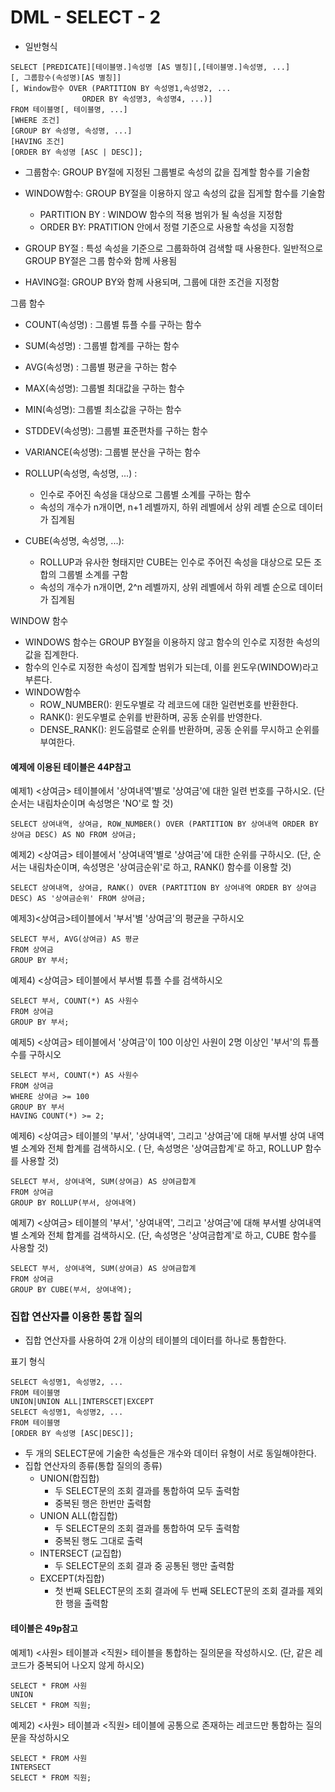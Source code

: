 # DML - SELECT - 2

- 일반형식

```
SELECT [PREDICATE][테이블명.]속성명 [AS 별칭][,[테이블명.]속성명, ...]
[, 그룹함수(속성명)[AS 별칭]]
[, Window함수 OVER (PARTITION BY 속성명1,속성명2, ...
				ORDER BY 속성명3, 속성명4, ...)]
FROM 테이블명[, 테이블명, ...]
[WHERE 조건]
[GROUP BY 속성명, 속성명, ...]
[HAVING 조건]
[ORDER BY 속성명 [ASC | DESC]];
```

- 그룹함수: GROUP BY절에 지정된 그룹별로 속성의 값을 집계할 함수를 기술함
- WINDOW함수: GROUP BY절을 이용하지 않고 속성의 값을 집게할 함수를 기술함
  - PARTITION BY : WINDOW 함수의 적용 범위가 될 속성을 지정함
  - ORDER BY: PRATITION 안에서 정렬 기준으로 사용할 속성을 지정함
- GROUP BY절 : 특성 속성을 기준으로 그룹화하여 검색할 때 사용한다. 일반적으로 GROUP BY절은 그룹 함수와 함께 사용됨

- HAVING절: GROUP BY와 함께 사용되며, 그룹에 대한 조건을 지정함



그룹 함수

- COUNT(속성명) : 그룹별 튜플 수를 구하는 함수
- SUM(속성명) : 그룹별 합계를 구하는 함수
- AVG(속성명) : 그룹별 평균을 구하는 함수 
- MAX(속성명): 그룹별 최대값을 구하는 함수
- MIN(속성명): 그룹별 최소값을 구하는 함수
- STDDEV(속성명): 그룹별 표준편차를 구하는 함수
- VARIANCE(속성명): 그룹별 분산을 구하는 함수
- ROLLUP(속성명, 속성명, ...) : 
  - 인수로 주어진 속성을 대상으로 그룹별 소계를 구하는 함수
  - 속성의 개수가 n개이면, n+1 레벨까지, 하위 레벨에서 상위 레벨 순으로 데이터가 집계됨

- CUBE(속성명, 속성명, ...):
  - ROLLUP과 유사한 형태지만 CUBE는 인수로 주어진 속성을 대상으로 모든 조합의 그룹별 소계를 구함
  - 속성의 개수가 n개이면, 2^n 레벨까지, 상위 레벨에서 하위 레벨 순으로 데이터가 집계됨



WINDOW 함수

- WINDOWS 함수는 GROUP BY절을 이용하지 않고 함수의 인수로 지정한 속성의 값을 집계한다. 
- 함수의 인수로 지정한 속성이 집계할 범위가 되는데, 이를 윈도우(WINDOW)라고 부른다.
- WINDOW함수
  - ROW_NUMBER(): 윈도우별로 각 레코드에 대한 일련번호를 반환한다.
  - RANK(): 윈도우별로 순위를 반환하며, 공동 순위를 반영한다.
  - DENSE_RANK(): 윈도웁렬로 순위를 반환하며, 공동 순위를 무시하고 순위를 부여한다.



#### 예제에 이용된 테이블은 44P참고

예제1) <상여금> 테이블에서 '상여내역'별로 '상여금'에 대한 일련 번호를 구하시오. (단 순서는 내림차순이며 속성명은 'NO'로 할 것)

```
SELECT 상여내역, 상여금, ROW_NUMBER() OVER (PARTITION BY 상여내역 ORDER BY 상여금 DESC) AS NO FROM 상여금;
```



예제2) <상여금> 테이블에서 '상여내역'별로 '상여금'에 대한 순위를 구하시오. (단, 순서는 내림차순이며, 속성명은 '상여금순위'로 하고, RANK() 함수를 이용할 것)

```
SELECT 상여내역, 상여금, RANK() OVER (PARTITION BY 상여내역 ORDER BY 상여금 DESC) AS '상여금순위' FROM 상여금;
```



예제3)<상여금>테이블에서 '부서'별 '상여금'의 평균을 구하시오

```
SELECT 부서, AVG(상여금) AS 평균
FROM 상여금
GROUP BY 부서;
```



예제4) <상여금> 테이블에서 부서별 튜플 수를 검색하시오

```
SELECT 부서, COUNT(*) AS 사원수
FROM 상여금
GROUP BY 부서;
```



예제5) <상여금> 테이블에서 '상여금'이 100 이상인 사원이 2명 이상인 '부서'의 튜플 수를 구하시오

```
SELECT 부서, COUNT(*) AS 사원수
FROM 상여금
WHERE 상여금 >= 100
GROUP BY 부서
HAVING COUNT(*) >= 2;
```



예제6) <상여금> 테이블의 '부서', '상여내역', 그리고 '상여금'에 대해 부서별 상여 내역별 소계와 전체 합계를 검색하시오. ( 단, 속성명은 '상여금합계'로 하고, ROLLUP 함수를 사용할 것)

```
SELECT 부서, 상여내역, SUM(상여금) AS 상여금합계
FROM 상여금
GROUP BY ROLLUP(부서, 상여내역)
```



예제7) <상여금> 테이블의 '부서', '상여내역', 그리고 '상여금'에 대해 부서별 상여내역별 소계와 전체 합계를 검색하시오. (단, 속성명은 '상여금합계'로 하고, CUBE 함수를 사용할 것)

```
SELECT 부서, 상여내역, SUM(상여금) AS 상여금합계
FROM 상여금
GROUP BY CUBE(부서, 상여내역);
```



### 집합 연산자를 이용한 통합 질의

- 집합 연산자를 사용하여 2개 이상의 테이블의 데이터를 하나로 통합한다.

표기 형식

```
SELECT 속성명1, 속성명2, ...
FROM 테이블명
UNION|UNION ALL|INTERSCET|EXCEPT
SELECT 속성명1, 속성명2, ...
FROM 테이블명
[ORDER BY 속성명 [ASC|DESC]];
```

- 두 개의 SELECT문에 기술한 속성들은 개수와 데이터 유형이 서로 동일해야한다.
- 집합 연산자의 종류(통합 질의의 종류)
  - UNION(합집합)
    - 두 SELECT문의 조회 결과를 통합하여 모두 출력함
    - 중복된 행은 한번만 출력함
  - UNION ALL(합집합)
    - 두 SELECT문의 조회 결과를 통합하여 모두 출력함
    - 중복된 행도 그대로 출력
  - INTERSECT (교집합)
    - 두 SELECT문의 조회 결과 중 공통된 행만 출력함
  - EXCEPT(차집합)
    - 첫 번째 SELECT문의 조회 결과에 두 번째 SELECT문의 조회 결과를 제외한 행을 출력함

#### 테이블은 49p참고

예제1) <사원> 테이블과 <직원> 테이블을 통합하는 질의문을 작성하시오. (단, 같은 레코드가 중복되어 나오지 않게 하시오)

```
SELECT * FROM 사원
UNION
SELCET * FROM 직원;
```



예제2) <사원> 테이블과 <직원> 테이블에 공통으로 존재하는 레코드만 통합하는 질의문을 작성하시오

```
SELECT * FROM 사원
INTERSECT
SELECT * FROM 직원;
```

